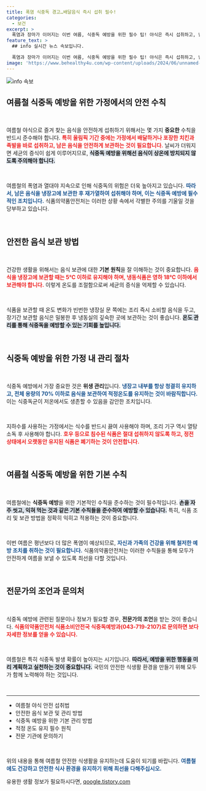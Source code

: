 ```yaml
---
title: 폭염 식중독 경고…배달음식 즉시 섭취 필수!
categories:
  - 보건
excerpt: >
  폭염과 장마가 이어지는 이번 여름, 식중독 예방을 위한 필수 팁! 야식은 즉시 섭취하고, 남길 시 냉장 보관 후充分히 재가열해야 합니다. 모든 가정에서 지금 바로 식품 안전을 점검하세요!
feature_text: >
  ## info 실시간 뉴스 속보입니다.

  폭염과 장마가 이어지는 이번 여름, 식중독 예방을 위한 필수 팁! 야식은 즉시 섭취하고, 남길 시 냉장 보관 후充分히 재가열해야 합니다. 모든 가정에서 지금 바로 식품 안전을 점검하세요!
image: 'https://www.behealthy4u.com/wp-content/uploads/2024/06/unnamed-file.png'
---
```


<p><img src="https://www.behealthy4u.com/wp-content/uploads/2024/06/unnamed-file.png" alt="info 속보" /></p>

<h2 data-ke-size="size26">여름철 식중독 예방을 위한 가정에서의 안전 수칙</h2>

<p data-ke-size="size16">&nbsp;</p>

<p>여름철 야식으로 즐겨 찾는 음식을 안전하게 섭취하기 위해서는 몇 가지 <b>중요한</b> 수칙을 반드시 준수해야 합니다. <b><span style="color: #ee2323;">특히 올림픽 기간 중에는 가정에서 배달하거나 포장한 치킨과 족발을 바로 섭취하고, 남은 음식을 안전하게 보관하는 것이 필요합니다.</span></b> 날씨가 더워지면 세균의 증식이 쉽게 이루어지므로, <b><span style="background-color: #21538527;">식중독 예방을 위해선 음식이 상온에 방치되지 않도록 주의해야 합니다.</span></b></p>

<p data-ke-size="size16">&nbsp;</p>

<p>여름철의 폭염과 열대야 지속으로 인해 식중독의 위험은 더욱 높아지고 있습니다. <b><span style="color: #1a5490;">따라서, 남은 음식을 냉장고에 보관한 후 재가열하여 섭취해야 하며, 이는 식중독 예방에 필수적인 조치입니다.</span></b> 식품의약품안전처는 이러한 상황 속에서 각별한 주의를 기울일 것을 당부하고 있습니다. </p>

<p data-ke-size="size16">&nbsp;</p>

<h2 data-ke-size="size26">안전한 음식 보관 방법</h2>

<p data-ke-size="size16">&nbsp;</p>

<p>건강한 생활을 위해서는 음식 보관에 대한 <b>기본 원칙</b>을 잘 이해하는 것이 중요합니다. <b><span style="color: #ee2323;">음식을 냉장고에 보관할 때는 5℃ 이하로 유지해야 하며, 냉동식품은 영하 18℃ 이하에서 보관해야 합니다.</span></b> 이렇게 온도를 조절함으로써 세균의 증식을 억제할 수 있습니다. </p>

<p data-ke-size="size16">&nbsp;</p>

<p>식품을 보관할 때 온도 변화가 빈번한 냉장실 문 쪽에는 조리 즉시 소비할 음식을 두고, 장기간 보관할 음식은 밀봉한 후 냉동실의 깊숙한 곳에 보관하는 것이 좋습니다. <b><span style="background-color: #21538527;">온도 관리를 통해 식중독을 예방할 수 있는 기회를 높입니다.</span></b> </p>

<p data-ke-size="size16">&nbsp;</p>

<h2 data-ke-size="size26">식중독 예방을 위한 가정 내 관리 절차</h2>

<p data-ke-size="size16">&nbsp;</p>

<p>식중독 예방에서 가장 중요한 것은 <b>위생 관리</b>입니다. <b><span style="color: #1a5490;">냉장고 내부를 항상 청결히 유지하고, 전체 용량의 70% 이하로 음식을 보관하여 적정온도를 유지하는 것이 바람직합니다.</span></b> 이는 식중독균이 저온에서도 생존할 수 있음을 감안한 조치입니다. </p>

<p data-ke-size="size16">&nbsp;</p>

<p>지하수를 사용하는 가정에서는 식수를 반드시 끓여 사용해야 하며, 조리 기구 역시 열탕 소독 후 사용해야 합니다. <b><span style="color: #ee2323;">호우 등으로 침수된 식품은 절대 섭취하지 않도록 하고, 정전 상태에서 오랫동안 유지된 식품은 폐기하는 것이 안전합니다.</span></b> </p>

<p data-ke-size="size16">&nbsp;</p>

<h2 data-ke-size="size26">여름철 식중독 예방을 위한 기본 수칙</h2>

<p data-ke-size="size16">&nbsp;</p>

<p>여름철에는 <b>식중독 예방</b>을 위한 기본적인 수칙을 준수하는 것이 필수적입니다. <b><span style="background-color: #21538527;">손을 자주 씻고, 익혀 먹는 것과 같은 기본 수칙들을 준수하여 예방할 수 있습니다.</span></b> 특히, 식품 조리 및 보관 방법을 정확히 익히고 적용하는 것이 중요합니다. </p>

<p data-ke-size="size16">&nbsp;</p>

<p>이번 여름은 평년보다 더 많은 폭염이 예상되므로, <b><span style="color: #1a5490;">자신과 가족의 건강을 위해 철저한 예방 조치를 취하는 것이 필요합니다.</span></b> 식품의약품안전처는 이러한 수칙들을 통해 모두가 안전하게 여름을 보낼 수 있도록 최선을 다할 것입니다. </p>

<p data-ke-size="size16">&nbsp;</p>

<h2 data-ke-size="size26">전문가의 조언과 문의처</h2>

<p data-ke-size="size16">&nbsp;</p>

<p>식중독 예방에 관련된 질문이나 정보가 필요할 경우, <b>전문가의 조언</b>을 받는 것이 좋습니다. <b><span style="color: #ee2323;">식품의약품안전처 식품소비안전국 식중독예방과(043-719-2107)로 문의하면 보다 자세한 정보를 얻을 수 있습니다.</span></b> </p>

<p data-ke-size="size16">&nbsp;</p>

<p>여름철은 특히 식중독 발생 확률이 높아지는 시기입니다. <b><span style="background-color: #21538527;">따라서, 예방을 위한 행동을 미리 계획하고 실천하는 것이 중요합니다.</span></b> 국민의 안전한 식생활 환경을 만들기 위해 모두가 함께 노력해야 하는 것입니다. </p>

<p data-ke-size="size16">&nbsp;</p>

<hr />

<ul>
  <li>여름철 야식 안전 섭취법</li>
  <li>안전한 음식 보관 및 관리 방법</li>
  <li>식중독 예방을 위한 기본 관리 방법</li>
  <li>적정 온도 유지 필수 원칙</li>
  <li>전문 기관에 문의하기</li>
</ul>

<p data-ke-size="size16">&nbsp;</p>

<p>위의 내용을 통해 여름철 안전한 식생활을 유지하는데 도움이 되기를 바랍니다. <b><span style="color: #1a5490;">여름철에도 건강하고 안전한 식사 환경을 유지하기 위해 최선을 다해주십시오.</span></b></p>
유용한 생활 정보가 필요하시다면, <a href="https://qoogle.tistory.com" rel="dofollow">qoogle.tistory.com</a>


